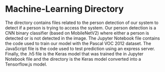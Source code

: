 # Machine-Learning Directory
The directory contains files related to the person detection of our system to detect if a person is trying to access the system.
Our person detection is a CNN binary classifier (based on MobileNetV2) where either a person is detected or is not detected in the image.
The Jupyter Notebook file contains the code used to train our model with the Pascal VOC 2012 dataset. The JavaScript file is the code used
to test prediction using an express server. Finally, the .h5 file is the Keras model that was trained the in Jupyter Notebook file and the
directory is the Keras model converted into a Tensorflow.js model.
